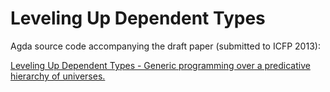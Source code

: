 Leveling Up Dependent Types
===========================

Agda source code accompanying the draft paper (submitted to ICFP 2013):

[Leveling Up Dependent Types - Generic programming over a predicative hierarchy of universes.](http://bit.ly/10chSXL)


